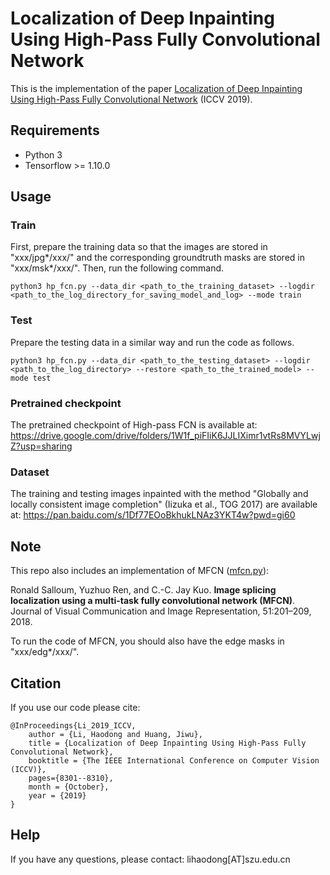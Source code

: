 # Localization of Deep Inpainting Using High-Pass Fully Convolutional Network

This is the implementation of the paper [Localization of Deep Inpainting Using High-Pass Fully Convolutional Network](http://openaccess.thecvf.com/content_ICCV_2019/html/Li_Localization_of_Deep_Inpainting_Using_High-Pass_Fully_Convolutional_Network_ICCV_2019_paper.html) (ICCV 2019).


## Requirements
- Python 3
- Tensorflow >= 1.10.0


## Usage
### Train
First, prepare the training data so that the images are stored in "xxx/jpg*/xxx/" and the corresponding groundtruth masks are stored in "xxx/msk*/xxx/". Then, run the following command.
```
python3 hp_fcn.py --data_dir <path_to_the_training_dataset> --logdir <path_to_the_log_directory_for_saving_model_and_log> --mode train
```

### Test
Prepare the testing data in a similar way and run the code as follows.
```
python3 hp_fcn.py --data_dir <path_to_the_testing_dataset> --logdir <path_to_the_log_directory> --restore <path_to_the_trained_model> --mode test
```

### Pretrained checkpoint 
The pretrained checkpoint of High-pass FCN is available at:
https://drive.google.com/drive/folders/1W1f_piFIiK6JJLIXimr1vtRs8MVYLwjZ?usp=sharing

### Dataset
The training and testing images inpainted with the method "Globally and locally consistent image completion" (Iizuka et al., TOG 2017) are available at:
https://pan.baidu.com/s/1Df77EOoBkhukLNAz3YKT4w?pwd=gi60


## Note
This repo also includes an implementation of MFCN ([mfcn.py](mfcn.py)):

Ronald Salloum, Yuzhuo Ren, and C.-C. Jay Kuo. **Image splicing localization using a multi-task fully convolutional network (MFCN)**. Journal of Visual Communication and Image Representation, 51:201–209, 2018.

To run the code of MFCN, you should also have the edge masks in "xxx/edg*/xxx/".

## Citation
If you use our code please cite:
```
@InProceedings{Li_2019_ICCV,
    author = {Li, Haodong and Huang, Jiwu},
    title = {Localization of Deep Inpainting Using High-Pass Fully Convolutional Network},
    booktitle = {The IEEE International Conference on Computer Vision (ICCV)},
    pages={8301--8310},
    month = {October},
    year = {2019}
}
```

## Help
If you have any questions, please contact: lihaodong[AT]szu.edu.cn

 

